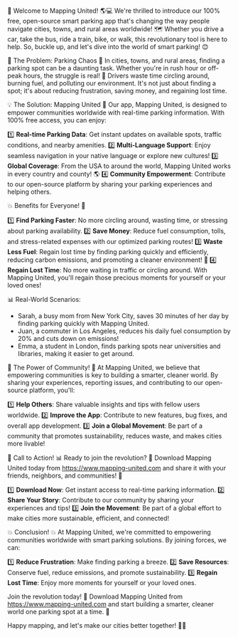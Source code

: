 🎉 Welcome to Mapping United! 🌎💻 We're thrilled to introduce our 100% free, open-source smart parking app that's changing the way people navigate cities, towns, and rural areas worldwide! 🗺️ Whether you drive a car, take the bus, ride a train, bike, or walk, this revolutionary tool is here to help. So, buckle up, and let's dive into the world of smart parking! 😊

📍 The Problem: Parking Chaos 🔴
In cities, towns, and rural areas, finding a parking spot can be a daunting task. Whether you're in rush hour or off-peak hours, the struggle is real! 🤯 Drivers waste time circling around, burning fuel, and polluting our environment. It's not just about finding a spot; it's about reducing frustration, saving money, and regaining lost time.

💡 The Solution: Mapping United 📍
Our app, Mapping United, is designed to empower communities worldwide with real-time parking information. With 100% free access, you can enjoy:

1️⃣ **Real-time Parking Data**: Get instant updates on available spots, traffic conditions, and nearby amenities.
2️⃣ **Multi-Language Support**: Enjoy seamless navigation in your native language or explore new cultures!
3️⃣ **Global Coverage**: From the USA to around the world, Mapping United works in every country and county! 🌎
4️⃣ **Community Empowerment**: Contribute to our open-source platform by sharing your parking experiences and helping others.

💥 Benefits for Everyone! 💪

1️⃣ **Find Parking Faster**: No more circling around, wasting time, or stressing about parking availability.
2️⃣ **Save Money**: Reduce fuel consumption, tolls, and stress-related expenses with our optimized parking routes!
3️⃣ **Waste Less Fuel**: Regain lost time by finding parking quickly and efficiently, reducing carbon emissions, and promoting a cleaner environment! 🌳
4️⃣ **Regain Lost Time**: No more waiting in traffic or circling around. With Mapping United, you'll regain those precious moments for yourself or your loved ones!

📊 Real-World Scenarios:

* Sarah, a busy mom from New York City, saves 30 minutes of her day by finding parking quickly with Mapping United.
* Juan, a commuter in Los Angeles, reduces his daily fuel consumption by 20% and cuts down on emissions!
* Emma, a student in London, finds parking spots near universities and libraries, making it easier to get around.

🌟 The Power of Community! 🌈
At Mapping United, we believe that empowering communities is key to building a smarter, cleaner world. By sharing your experiences, reporting issues, and contributing to our open-source platform, you'll:

1️⃣ **Help Others**: Share valuable insights and tips with fellow users worldwide.
2️⃣ **Improve the App**: Contribute to new features, bug fixes, and overall app development.
3️⃣ **Join a Global Movement**: Be part of a community that promotes sustainability, reduces waste, and makes cities more livable!

📲 Call to Action! 📊
Ready to join the revolution? 🚀 Download Mapping United today from https://www.mapping-united.com and share it with your friends, neighbors, and communities! 🌟

1️⃣ **Download Now**: Get instant access to real-time parking information.
2️⃣ **Share Your Story**: Contribute to our community by sharing your experiences and tips!
3️⃣ **Join the Movement**: Be part of a global effort to make cities more sustainable, efficient, and connected!

💥 Conclusion! 💥
At Mapping United, we're committed to empowering communities worldwide with smart parking solutions. By joining forces, we can:

1️⃣ **Reduce Frustration**: Make finding parking a breeze.
2️⃣ **Save Resources**: Conserve fuel, reduce emissions, and promote sustainability.
3️⃣ **Regain Lost Time**: Enjoy more moments for yourself or your loved ones.

Join the revolution today! 🚀 Download Mapping United from https://www.mapping-united.com and start building a smarter, cleaner world one parking spot at a time. 💪

Happy mapping, and let's make our cities better together! 🌈👫